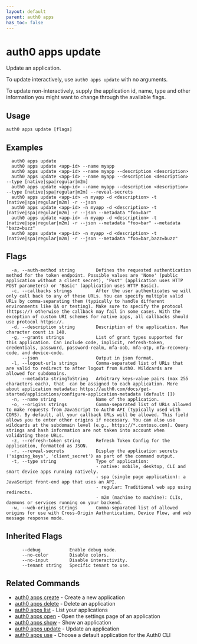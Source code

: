 ```yaml
---
layout: default
parent: auth0 apps
has_toc: false
---
```

# auth0 apps update

Update an application.

To update interactively, use `auth0 apps update` with no arguments.

To update non-interactively, supply the application id, name, type and other information you might want to change through the available flags.

## Usage
```
auth0 apps update [flags]
```

## Examples

```
  auth0 apps update
  auth0 apps update <app-id> --name myapp
  auth0 apps update <app-id> --name myapp --description <description>
  auth0 apps update <app-id> --name myapp --description <description> --type [native|spa|regular|m2m]
  auth0 apps update <app-id> --name myapp --description <description> --type [native|spa|regular|m2m] --reveal-secrets
  auth0 apps update <app-id> -n myapp -d <description> -t [native|spa|regular|m2m] -r --json
  auth0 apps update <app-id> -n myapp -d <description> -t [native|spa|regular|m2m] -r --json --metadata "foo=bar"
  auth0 apps update <app-id> -n myapp -d <description> -t [native|spa|regular|m2m] -r --json --metadata "foo=bar" --metadata "bazz=buzz"
  auth0 apps update <app-id> -n myapp -d <description> -t [native|spa|regular|m2m] -r --json --metadata "foo=bar,bazz=buzz"
```


## Flags

```
  -a, --auth-method string        Defines the requested authentication method for the token endpoint. Possible values are 'None' (public application without a client secret), 'Post' (application uses HTTP POST parameters) or 'Basic' (application uses HTTP Basic).
  -c, --callbacks strings         After the user authenticates we will only call back to any of these URLs. You can specify multiple valid URLs by comma-separating them (typically to handle different environments like QA or testing). Make sure to specify the protocol (https://) otherwise the callback may fail in some cases. With the exception of custom URI schemes for native apps, all callbacks should use protocol https://.
  -d, --description string        Description of the application. Max character count is 140.
  -g, --grants strings            List of grant types supported for this application. Can include code, implicit, refresh-token, credentials, password, password-realm, mfa-oob, mfa-otp, mfa-recovery-code, and device-code.
      --json                      Output in json format.
  -l, --logout-urls strings       Comma-separated list of URLs that are valid to redirect to after logout from Auth0. Wildcards are allowed for subdomains.
      --metadata stringToString   Arbitrary keys-value pairs (max 255 characters each), that  can be assigned to each application. More about application metadata: https://auth0.com/docs/get-started/applications/configure-application-metadata (default [])
  -n, --name string               Name of the application.
  -o, --origins strings           Comma-separated list of URLs allowed to make requests from JavaScript to Auth0 API (typically used with CORS). By default, all your callback URLs will be allowed. This field allows you to enter other origins if necessary. You can also use wildcards at the subdomain level (e.g., https://*.contoso.com). Query strings and hash information are not taken into account when validating these URLs.
  -z, --refresh-token string      Refresh Token Config for the application, formatted as JSON.
  -r, --reveal-secrets            Display the application secrets ('signing_keys', 'client_secret') as part of the command output.
  -t, --type string               Type of application:
                                  - native: mobile, desktop, CLI and smart device apps running natively.
                                  - spa (single page application): a JavaScript front-end app that uses an API.
                                  - regular: Traditional web app using redirects.
                                  - m2m (machine to machine): CLIs, daemons or services running on your backend.
  -w, --web-origins strings       Comma-separated list of allowed origins for use with Cross-Origin Authentication, Device Flow, and web message response mode.
```


## Inherited Flags

```
      --debug           Enable debug mode.
      --no-color        Disable colors.
      --no-input        Disable interactivity.
      --tenant string   Specific tenant to use.
```


## Related Commands

- [auth0 apps create](auth0_apps_create.md) - Create a new application
- [auth0 apps delete](auth0_apps_delete.md) - Delete an application
- [auth0 apps list](auth0_apps_list.md) - List your applications
- [auth0 apps open](auth0_apps_open.md) - Open the settings page of an application
- [auth0 apps show](auth0_apps_show.md) - Show an application
- [auth0 apps update](auth0_apps_update.md) - Update an application
- [auth0 apps use](auth0_apps_use.md) - Choose a default application for the Auth0 CLI



